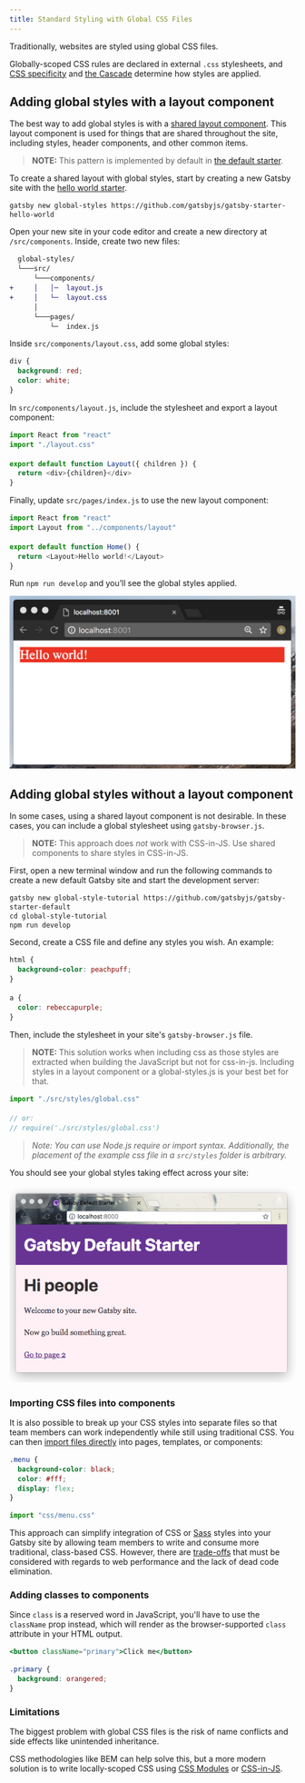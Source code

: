 ```yaml
---
title: Standard Styling with Global CSS Files
---
```


Traditionally, websites are styled using global CSS files.

Globally-scoped CSS rules are declared in external `.css` stylesheets, and [CSS specificity](https://developer.mozilla.org/en-US/docs/Web/CSS/Specificity) and [the Cascade](https://developer.mozilla.org/en-US/docs/Web/CSS/Cascade) determine how styles are applied.

## Adding global styles with a layout component

The best way to add global styles is with a [shared layout component](/tutorial/part-three/#your-first-layout-component). This layout component is used for things that are shared throughout the site, including styles, header components, and other common items.

> **NOTE:** This pattern is implemented by default in [the default starter](https://github.com/gatsbyjs/gatsby-starter-default/blob/02324e5b04ea0a66d91c7fe7408b46d0a7eac868/src/layouts/index.js#L6).

To create a shared layout with global styles, start by creating a new Gatsby site with the [hello world starter](https://github.com/gatsbyjs/gatsby-starter-hello-world).

```shell
gatsby new global-styles https://github.com/gatsbyjs/gatsby-starter-hello-world
```

Open your new site in your code editor and create a new directory at `/src/components`. Inside, create two new files:

```diff
  global-styles/
  └───src/
      └───components/
+     │   │─  layout.js
+     │   └─  layout.css
      │
      └───pages/
          └─  index.js
```

Inside `src/components/layout.css`, add some global styles:

```css:title=src/components/layout.css
div {
  background: red;
  color: white;
}
```

In `src/components/layout.js`, include the stylesheet and export a layout component:

```jsx:title=src/components/layout.js
import React from "react"
import "./layout.css"

export default function Layout({ children }) {
  return <div>{children}</div>
}
```

Finally, update `src/pages/index.js` to use the new layout component:

```jsx:title=src/pages/index.js
import React from "react"
import Layout from "../components/layout"

export default function Home() {
  return <Layout>Hello world!</Layout>
}
```

Run `npm run develop` and you’ll see the global styles applied.

![Global styles](./images/global-styles.png)

## Adding global styles without a layout component

In some cases, using a shared layout component is not desirable. In these cases, you can include a global stylesheet using `gatsby-browser.js`.

> **NOTE:** This approach does _not_ work with CSS-in-JS. Use shared components to share styles in CSS-in-JS.

First, open a new terminal window and run the following commands to create a new default Gatsby site and start the development server:

```shell
gatsby new global-style-tutorial https://github.com/gatsbyjs/gatsby-starter-default
cd global-style-tutorial
npm run develop
```

Second, create a CSS file and define any styles you wish. An example:

```css:title=src/styles/global.css
html {
  background-color: peachpuff;
}

a {
  color: rebeccapurple;
}
```

Then, include the stylesheet in your site's `gatsby-browser.js` file.

> **NOTE:** This solution works when including css as those styles are extracted when building the JavaScript but not for css-in-js. Including styles in a layout component or a global-styles.js is your best bet for that.

```javascript:title=gatsby-browser.js
import "./src/styles/global.css"

// or:
// require('./src/styles/global.css')
```

> _Note: You can use Node.js require or import syntax. Additionally, the placement of the example css file in a `src/styles` folder is arbitrary._

You should see your global styles taking effect across your site:

![Global styles example site](./images/global-styles-example.png)

### Importing CSS files into components

It is also possible to break up your CSS styles into separate files so that team members can work independently while still using traditional CSS. You can then [import files directly](/docs/importing-assets-into-files/) into pages, templates, or components:

```css:title=menu.css
.menu {
  background-color: black;
  color: #fff;
  display: flex;
}
```

```javascript:title=components/menu.js
import "css/menu.css"
```

This approach can simplify integration of CSS or [Sass](/packages/gatsby-plugin-sass/) styles into your Gatsby site by allowing team members to write and consume more traditional, class-based CSS. However, there are [trade-offs](#limitations) that must be considered with regards to web performance and the lack of dead code elimination.

### Adding classes to components

Since `class` is a reserved word in JavaScript, you'll have to use the `className` prop instead, which will render as the browser-supported `class` attribute in your HTML output.

```jsx
<button className="primary">Click me</button>
```

```css
.primary {
  background: orangered;
}
```

### Limitations

The biggest problem with global CSS files is the risk of name conflicts and side effects like unintended inheritance.

CSS methodologies like BEM can help solve this, but a more modern solution is to write locally-scoped CSS using [CSS Modules](/docs/css-modules/) or [CSS-in-JS](/docs/css-in-js/).
